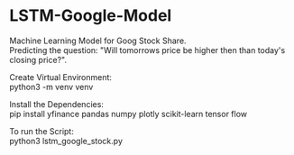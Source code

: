 # LSTM-Google-Model
Machine Learning Model for Goog Stock Share.\
Predicting the question: "Will tomorrows price be higher then than today's closing price?".

Create Virtual Environment:\
python3 -m venv venv

Install the Dependencies:\
pip install yfinance pandas numpy plotly scikit-learn tensor flow

To run the Script:\
python3 lstm_google_stock.py
